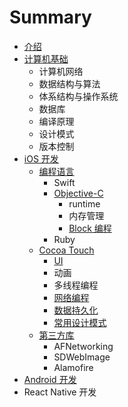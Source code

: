 # Summary

* [介绍](README.md)
* [计算机基础](chapter1.md)
  * 计算机网络
  * 数据结构与算法
  * 体系结构与操作系统
  * 数据库
  * 编译原理
  * 设计模式
  * 版本控制
* [iOS 开发](ios-kai-fa.md)
  * [编程语言](ios-kai-fa/bian-cheng-yu-yan.md)
    * Swift
    * [Objective-C](ios-kai-fa/bian-cheng-yu-yan/objective-c.md)
      * runtime
      * 内存管理
      * [Block 编程](ios-kai-fa/bian-cheng-yu-yan/objective-c/block.md)
    * Ruby
  * [Cocoa Touch](ios-kai-fa/cocoa-touch.md)
    * [UI](ios-kai-fa/cocoa-touch/ui.md)
    * 动画
    * 多线程编程
    * [网络编程](ios-kai-fa/cocoa-touch/wang-luo-bian-cheng.md)
    * [数据持久化](ios-kai-fa/cocoa-touch/shu-ju-chi-jiu-hua.md)
    * [常用设计模式](ios-kai-fa/cocoa-touch/chang-yong-she-ji-mo-shi.md)
  * [第三方库](ios-kai-fa/di-san-fang-ku.md)
    * AFNetworking
    * SDWebImage
    * Alamofire
* [Android 开发](android-kai-fa.md)
* React Native 开发

